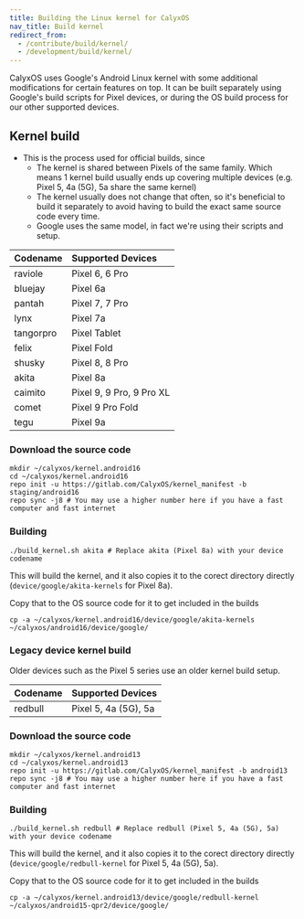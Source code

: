 ```yaml
---
title: Building the Linux kernel for CalyxOS
nav_title: Build kernel
redirect_from:
  - /contribute/build/kernel/
  - /development/build/kernel/
---
```


CalyxOS uses Google's Android Linux kernel with some additional modifications for certain features on top. It can be built separately using Google's build scripts for Pixel devices, or during the OS build process for our other supported devices.

## Kernel build
* This is the process used for official builds, since
  * The kernel is shared between Pixels of the same family. Which means 1 kernel build usually ends up covering multiple devices (e.g. Pixel 5, 4a (5G), 5a share the same kernel)
  * The kernel usually does not change that often, so it's beneficial to build it separately to avoid having to build the exact same source code every time.
  * Google uses the same model, in fact we're using their scripts and setup.

| Codename | Supported Devices |
|:---------|:------------------|
| raviole  | Pixel 6, 6 Pro    |
| bluejay  | Pixel 6a          |
| pantah   | Pixel 7, 7 Pro    |
| lynx     | Pixel 7a          |
| tangorpro| Pixel Tablet      |
| felix    | Pixel Fold        |
| shusky   | Pixel 8, 8 Pro    |
| akita    | Pixel 8a          |
| caimito  | Pixel 9, 9 Pro, 9 Pro XL |
| comet    | Pixel 9 Pro Fold  |
| tegu     | Pixel 9a          |

### Download the source code

```shell
mkdir ~/calyxos/kernel.android16
cd ~/calyxos/kernel.android16
repo init -u https://gitlab.com/CalyxOS/kernel_manifest -b staging/android16
repo sync -j8 # You may use a higher number here if you have a fast computer and fast internet
```

### Building

```shell
./build_kernel.sh akita # Replace akita (Pixel 8a) with your device codename
```

This will build the kernel, and it also copies it to the corect directory directly (`device/google/akita-kernels` for Pixel 8a).

Copy that to the OS source code for it to get included in the builds

```shell
cp -a ~/calyxos/kernel.android16/device/google/akita-kernels ~/calyxos/android16/device/google/
```

### Legacy device kernel build

Older devices such as the Pixel 5 series use an older kernel build setup.

| Codename | Supported Devices |
|:---------|:------------------|
| redbull  | Pixel 5, 4a (5G), 5a |

### Download the source code

```shell
mkdir ~/calyxos/kernel.android13
cd ~/calyxos/kernel.android13
repo init -u https://gitlab.com/CalyxOS/kernel_manifest -b android13
repo sync -j8 # You may use a higher number here if you have a fast computer and fast internet
```

### Building

```shell
./build_kernel.sh redbull # Replace redbull (Pixel 5, 4a (5G), 5a) with your device codename
```

This will build the kernel, and it also copies it to the corect directory directly (`device/google/redbull-kernel` for Pixel 5, 4a (5G), 5a).

Copy that to the OS source code for it to get included in the builds

```shell
cp -a ~/calyxos/kernel.android13/device/google/redbull-kernel ~/calyxos/android15-qpr2/device/google/
```
